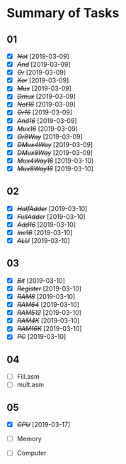 # Summary of Tasks

## 01
* [X] ~~*Not*~~ [2019-03-09]
* [X] ~~*And*~~ [2019-03-09]
* [X] ~~*Or*~~ [2019-03-09]
* [X] ~~*Xor*~~ [2019-03-09]
* [X] ~~*Mux*~~ [2019-03-09]
* [X] ~~*Dmux*~~ [2019-03-09]
* [X] ~~*Not16*~~ [2019-03-09]
* [X] ~~*Or16*~~ [2019-03-09]
* [X] ~~*And16*~~ [2019-03-09]
* [X] ~~*Mux16*~~ [2019-03-09]
* [X] ~~*Or8Way*~~ [2019-03-09]
* [X] ~~*DMux4Way*~~ [2019-03-09]
* [X] ~~*DMux8Way*~~ [2019-03-09]
* [X] ~~*Mux4Way16*~~ [2019-03-10]
* [X] ~~*Mux8Way16*~~ [2019-03-10]

## 02
* [X] ~~*HalfAdder*~~ [2019-03-10]
* [X] ~~*FullAdder*~~ [2019-03-10]
* [X] ~~*Add16*~~ [2019-03-10]
* [X] ~~*Inc16*~~ [2019-03-10]
* [X] ~~*ALU*~~ [2019-03-10]

## 03
* [X] ~~*Bit*~~ [2019-03-10]
* [X] ~~*Register*~~ [2019-03-10]
* [X] ~~*RAM8*~~ [2019-03-10]
* [X] ~~*RAM64*~~ [2019-03-10]
* [X] ~~*RAM512*~~ [2019-03-10]
* [X] ~~*RAM4K*~~ [2019-03-10]
* [X] ~~*RAM16K*~~ [2019-03-10]
* [X] ~~*PC*~~ [2019-03-10]

## 04
* [ ] Fill.asm
* [ ] mult.asm

## 05
* [X] ~~*CPU*~~ [2019-03-17]
* [ ] Memory
* [ ] Computer



